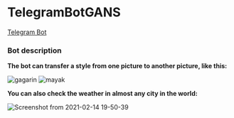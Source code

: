 # TelegramBotGANS
[Telegram Bot](https://t.me/Psyimgbot)

### Bot description
**The bot can transfer a style from one picture to another picture, like this:**

![gagarin](https://user-images.githubusercontent.com/45608177/107883072-ae00c780-6efd-11eb-9db4-482f9fbcf028.png)
![mayak](https://user-images.githubusercontent.com/45608177/107883098-ddafcf80-6efd-11eb-9abc-31da2af1b459.png)

**You can also check the weather in almost any city in the world:**

![Screenshot from 2021-02-14 19-50-39](https://user-images.githubusercontent.com/45608177/107883114-fddf8e80-6efd-11eb-98be-64d42f5f4043.png)
